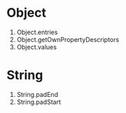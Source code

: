 # Object
  1. Object.entries
2. Object.getOwnPropertyDescriptors
3. Object.values
  # String
  1. String.padEnd
2. String.padStart
  